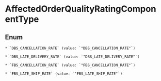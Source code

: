 
# AffectedOrderQualityRatingComponentType

## Enum


    * `DBS_CANCELLATION_RATE` (value: `"DBS_CANCELLATION_RATE"`)

    * `DBS_LATE_DELIVERY_RATE` (value: `"DBS_LATE_DELIVERY_RATE"`)

    * `FBS_CANCELLATION_RATE` (value: `"FBS_CANCELLATION_RATE"`)

    * `FBS_LATE_SHIP_RATE` (value: `"FBS_LATE_SHIP_RATE"`)



